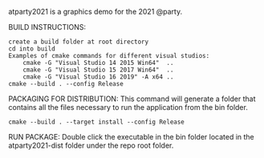 atparty2021 is a graphics demo for the 2021 @party.

BUILD INSTRUCTIONS:

    create a build folder at root directory
    cd into build
    Examples of cmake commands for different visual studios:
        cmake -G "Visual Studio 14 2015 Win64"  .. 
        cmake -G "Visual Studio 15 2017 Win64"  ..
        cmake -G "Visual Studio 16 2019" -A x64 ..
    cmake --build . --config Release
    
PACKAGING FOR DISTRIBUTION:
    This command will generate a folder that contains all the files
    necessary to run the application from the bin folder.
    
    cmake --build . --target install --config Release
    
RUN PACKAGE:
    Double click the executable in the bin folder located
    in the atparty2021-dist folder under the repo root folder.
  
    
